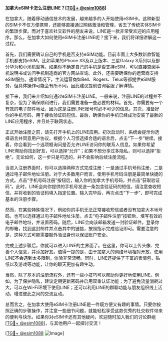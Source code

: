 **加拿大eSIM卡怎么注册LINE？[[TG💪+ @esim1088](https://t.me/s/esim1088)]**

在加拿大，随着移动通信技术的发展，越来越多的人开始使用eSIM卡。这种新型的SIM卡不仅方便携带，还能够直接通过网络激活和管理，省去了传统实体SIM卡的繁琐步骤。而对于喜欢社交软件的朋友来说，LINE是一款非常受欢迎的应用程序。那么，在加拿大如何使用eSIM卡注册LINE呢？接下来，我们将详细讲解这一过程。

首先，我们需要确认自己的手机是否支持eSIM功能。目前市面上大多数新款智能手机都支持eSIM，比如苹果的iPhone XS及以上版本、三星Galaxy S系列以及部分华为和小米机型等。如果你不确定自己的手机是否支持eSIM，可以直接查阅手机说明书或访问手机制造商的官方网站查询。此外，还需要确保你的运营商支持eSIM服务。通常情况下，主流运营商如Bell、Rogers、Telus等都提供eSIM服务，但具体操作可能会有所不同，因此建议提前咨询客服了解详情。

接下来，我们来介绍如何通过eSIM卡注册LINE。一般来说，注册LINE的过程并不复杂，但为了确保顺利进行，我们需要准备一些必要的材料。首先，你需要有一个有效的电子邮件地址，因为这是注册LINE账号时必不可少的信息。其次，准备好你的手机号码，用于接收验证码短信。最后，确保你的手机已经成功安装了最新的LINE应用程序，并且处于联网状态。

正式开始注册之前，请先打开手机上的LINE应用。初次启动时，系统会提示你选择语言并同意用户协议。根据个人习惯选择合适的语言后，点击“下一步”继续。接着，你会看到一个选项框询问是否允许LINE访问你的联系人信息。如果你希望LINE帮助你找到好友，可以选择“允许”；如果不想分享过多隐私，则可以选择“拒绝”。无论如何，这一步只是可选的，并不会影响后续注册流程。

当进入注册界面时，你可以选择两种方式完成注册：一是通过手机号码注册，二是通过电子邮件地址注册。对于大多数用户而言，使用手机号码注册是最简单快捷的方式。点击“手机号码注册”按钮后，输入你的加拿大手机号码，并点击“获取验证码”。此时，LINE会向你提供的手机号发送一条包含验证码的短信。请注意查收短信，并将收到的验证码填入指定位置。输入完毕后，再次点击“下一步”，即可完成基本的注册步骤。

然而，在某些特殊情况下，例如你的手机无法正常接收短信或者没有加拿大本地号码，也可以选择通过电子邮件地址注册。点击“电子邮件注册”按钮后，填写有效的电子邮件地址，并设置密码。随后，LINE会向该邮箱发送一封验证邮件。登录你的邮箱，找到这封邮件并点击其中的链接，按照指示完成验证即可。需要注意的是，这种方式可能需要额外验证身份以保证账户安全。

完成上述步骤后，你就可以进入LINE的主界面了。在这里，你可以上传头像、完善个人信息，并添加好友。值得一提的是，由于加拿大的网络环境相对开放，使用LINE不会遇到太多限制，体验非常流畅。同时，LINE还提供了丰富的表情包、贴纸以及游戏等功能，让你的聊天更加有趣生动。

当然，除了基本的注册流程外，还有一些小技巧可以帮助你更好地使用LINE。例如，为了保护隐私，建议定期更新密码并启用双重认证功能；为了避免流量消耗过大，可以在Wi-Fi环境下使用LINE；还可以利用LINE的群聊功能与朋友组织线上活动，增进彼此之间的交流互动。

总而言之，在加拿大使用eSIM卡注册LINE是一件既方便又有趣的事情。只要你按照正确的步骤操作，并注意一些细节问题，就能轻松享受这款优秀的社交软件带来的便利与快乐。如果你对eSIM卡还有其他疑问，欢迎随时加入我们的讨论群组[[TG💪+ @esim1088](https://t.me/s/esim1088)]，与其他用户一起探讨交流！

[[TG💪+ @esim1088](https://t.me/s/esim1088) ![Image](https://i.postimg.cc/4NQfJmqS/Snipaste-2025-05-13-00-14-12.png)]